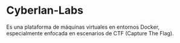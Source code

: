# Cyberlan-Labs

Es una plataforma de máquinas virtuales en entornos Docker, especialmente enfocada en escenarios de CTF (Capture The Flag). 
